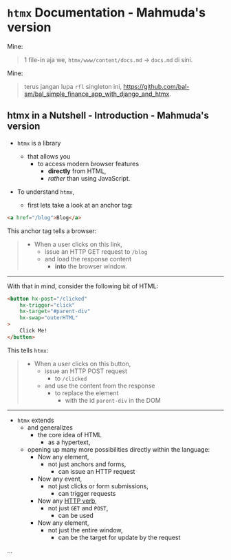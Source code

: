 # `htmx` Documentation - Mahmuda's version

Mine:
> 1 file-in aja we, `htmx/www/content/docs.md` -> `docs.md` di sini.

Mine:
> terus jangan lupa `rfl` singleton ini, <https://github.com/bal-sm/bal_simple_finance_app_with_django_and_htmx>.

## htmx in a Nutshell - Introduction - Mahmuda's version

- `htmx` is a library
  - that allows you
    - to access modern browser features
      - **directly** from HTML,
      - *rather* than using JavaScript.

- To understand `htmx`,
  - first lets take a look at an anchor tag:

```html
<a href="/blog">Blog</a>
```

This anchor tag tells a browser:

> - When a user clicks on this link,
>   - issue an HTTP GET request to `/blog`
>   - and load the response content
>     - **into** the browser window.

---

With that in mind, consider the following bit of HTML:

```html
<button hx-post="/clicked"
    hx-trigger="click"
    hx-target="#parent-div"
    hx-swap="outerHTML"
>
    Click Me!
</button>
```

This tells `htmx`:

> - When a user clicks on this button,
>   - issue an HTTP POST request
>     - to `/clicked`
>   - and use the content from the response
>     - to replace the element
>       - with the id `parent-div` in the DOM

---

- `htmx` extends
  - and generalizes
    - the core idea of HTML
      - as a hypertext,
  - opening up many more possibilities directly within the language:
    - Now any element,
      - not just anchors and forms,
        - can issue an HTTP request
    - Now any event,
      - not just clicks or form submissions,
        - can trigger requests
    - Now any [HTTP verb](https://en.wikipedia.org/wiki/HTTP_Verbs),
      - not just `GET` and `POST`,
        - can be used
    - Now any element,
      - not just the entire window,
        - can be the target for update by the request

...
